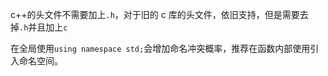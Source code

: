 c++的头文件不需要加上`.h`，对于旧的 c 库的头文件，依旧支持，但是需要去掉`.h`并且加上`c`

在全局使用`using namespace std;`会增加命名冲突概率，推荐在函数内部使用引入命名空间。
